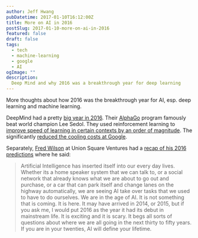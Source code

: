 ```yaml
---
author: Jeff Hwang
pubDatetime: 2017-01-10T16:12:00Z
title: More on AI in 2016
postSlug: 2017-01-10-more-on-ai-in-2016
featured: false
draft: false
tags:
  - tech
  - machine-learning
  - google
  - AI
ogImage: ""
description:
  Deep Mind and why 2016 was a breakthrough year for deep learning
---
```

More thoughts about how 2016 was the breakthrough year for AI, esp. deep learning and machine learning.

DeepMind had a pretty [big year in 2016](https://deepmind.com/blog/deepmind-round-up-2016/). Their [AlphaGo](http://www.nature.com/nature/journal/v529/n7587/full/nature16961.html) program famously beat world champion Lee Sedol. They used reinforcement learning to [improve speed of learning in certain contexts by an order of magnitude](https://deepmind.com/blog/reinforcement-learning-unsupervised-auxiliary-tasks/). The significantly [reduced the cooling costs at Google](https://deepmind.com/blog/deepmind-ai-reduces-google-data-centre-cooling-bill-40/).

Separately, [Fred Wilson](http://avc.com) at Union Square Ventures had a [recap of his 2016 predictions](http://avc.com/2016/12/what-did-and-did-not-happen-in-2016/) where he said: 

> Artificial Intelligence has inserted itself into our every day lives. Whether its a home speaker system that we can talk to, or a social network that already knows what we are about to go out and purchase, or a car that can park itself and change lanes on the highway automatically, we are seeing AI take over tasks that we used to have to do ourselves. We are in the age of AI. It is not something that is coming. It is here. It may have arrived in 2014, or 2015, but if you ask me, I would put 2016 as the year it had its debut in mainstream life. It is exciting and it is scary. It begs all sorts of questions about where we are all going in the next thirty to fifty years. If you are in your twenties, AI will define your lifetime.